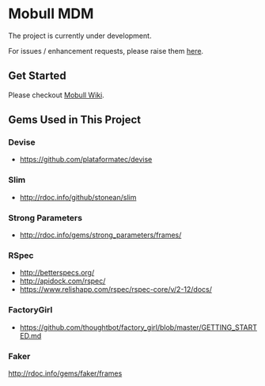 # Mobull MDM

The project is currently under development.

For issues / enhancement requests, please raise them [here](https://github.com/jassonsoft/MDM/issues).

## Get Started

Please checkout [Mobull Wiki](https://github.com/mobull/playbook/wiki/).

## Gems Used in This Project

### Devise

* https://github.com/plataformatec/devise

### Slim

* http://rdoc.info/github/stonean/slim

### Strong Parameters

* http://rdoc.info/gems/strong_parameters/frames/

### RSpec

* http://betterspecs.org/
* http://apidock.com/rspec/
* https://www.relishapp.com/rspec/rspec-core/v/2-12/docs/

### FactoryGirl

* https://github.com/thoughtbot/factory_girl/blob/master/GETTING_STARTED.md

### Faker

http://rdoc.info/gems/faker/frames
